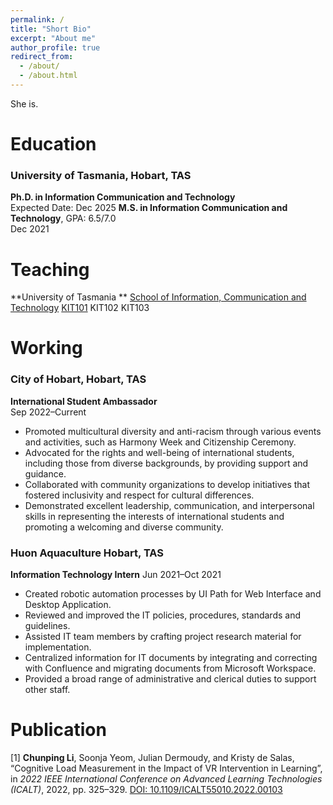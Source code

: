 ```yaml
---
permalink: /
title: "Short Bio"
excerpt: "About me"
author_profile: true
redirect_from: 
  - /about/
  - /about.html
---
```


She is.

Education
=========
### University of Tasmania, Hobart, TAS
**Ph.D. in Information Communication and Technology**  
Expected Date: Dec 2025
**M.S. in Information Communication and Technology**, GPA: 6.5/7.0  
Dec 2021

Teaching
========
**University of Tasmania ** [School of Information, Communication and Technology](https://github.com/academicpages/academicpages.github.io) 
[KIT101]([https://www.utas.edu.au/courses/cse/units/kit102-introduction-to-data-science](https://www.utas.edu.au/courses/cse/units/kit101-programming-fundamentals))
KIT102
KIT103

Working
=======
### City of Hobart, Hobart, TAS
**International Student Ambassador**  
Sep 2022–Current
- Promoted multicultural diversity and anti-racism through various events and activities, such as Harmony Week and Citizenship Ceremony.
- Advocated for the rights and well-being of international students, including those from diverse backgrounds, by providing support and guidance.
- Collaborated with community organizations to develop initiatives that fostered inclusivity and respect for cultural differences.
- Demonstrated excellent leadership, communication, and interpersonal skills in representing the interests of international students and promoting a welcoming and diverse community.

### Huon Aquaculture Hobart, TAS
**Information Technology Intern** 
Jun 2021–Oct 2021
- Created robotic automation processes by UI Path for Web Interface and Desktop Application.
- Reviewed and improved the IT policies, procedures, standards and guidelines.
- Assisted IT team members by crafting project research material for implementation.
- Centralized information for IT documents by integrating and correcting with Confluence and migrating
documents from Microsoft Workspace.
- Provided a broad range of administrative and clerical duties to support other staff.

Publication
===========
[1] **Chunping Li**, Soonja Yeom, Julian Dermoudy, and Kristy de Salas, “Cognitive Load Measurement in the Impact of VR Intervention in Learning”, in *2022 IEEE International Conference on Advanced Learning Technologies (ICALT)*, 2022, pp. 325–329. [DOI: 10.1109/ICALT55010.2022.00103](https://ieeexplore.ieee.org/document/9853744)

